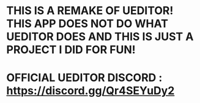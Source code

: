 # THIS IS A REMAKE OF UEDITOR! THIS APP DOES NOT DO WHAT UEDITOR DOES AND THIS IS JUST A PROJECT I DID FOR FUN! 

# OFFICIAL UEDITOR DISCORD : https://discord.gg/Qr4SEYuDy2
